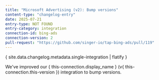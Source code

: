```yaml
---
title: "Microsoft Advertising (v2): Bump versions"
content-type: "changelog-entry"
date: 2025-07-21
entry-type: NOT FOUND
entry-category: integration
connection-id: bing-ads
connection-version: 2
pull-request: "https://github.com/singer-io/tap-bing-ads/pull/119"
---
```

{ site.data.changelog.metadata.single-integration | flatify }

We've improved our { this-connection.display_name } (v{ this-connection.this-version }) integration to bump versions.